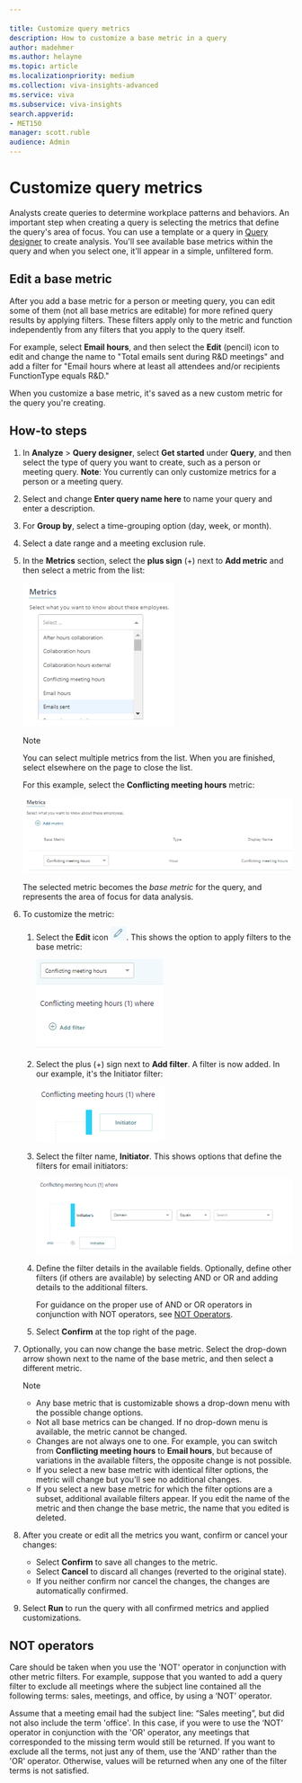 ```yaml
---

title: Customize query metrics 
description: How to customize a base metric in a query
author: madehmer
ms.author: helayne
ms.topic: article
ms.localizationpriority: medium 
ms.collection: viva-insights-advanced 
ms.service: viva 
ms.subservice: viva-insights 
search.appverid: 
- MET150 
manager: scott.ruble
audience: Admin
---
```


# Customize query metrics

Analysts create queries to determine workplace patterns and behaviors. An important step when creating a query is selecting the metrics that define the query's area of focus. You can use a template or a query in [Query designer](/viva/insights/tutorials/query-designer?toc=/viva/insights/use/toc.json&bc=/viva/insights/breadcrumb/toc.json) to create analysis. You'll see available base metrics within the query and when you select one, it'll appear in a simple, unfiltered form.

## Edit a base metric

After you add a base metric for a person or meeting query, you can edit some of them (not all base metrics are editable) for more refined query results by applying filters. These filters apply only to the metric and function independently from any filters that you apply to the query itself.

For example, select **Email hours**, and then select the **Edit** (pencil) icon to edit and change the name to "Total emails sent during R&D meetings" and add a filter for "Email hours where at least all attendees and/or recipients FunctionType equals R&D."

When you customize a base metric, it's saved as a new custom metric for the query you're creating.
## How-to steps

1. In **Analyze** > **Query designer**, select **Get started** under **Query**, and then select the type of query you want to create, such as a person or meeting query. **Note**: You currently can only customize metrics for a person or a meeting query.
2. Select and change **Enter query name here** to name your query and enter a description.
3. For **Group by**, select a time-grouping option (day, week, or month).
4. Select a date range and a meeting exclusion rule.
5. In the **Metrics** section, select the **plus sign** (+) next to **Add metric** and then select a metric from the list:

   ![add a metric.](../Images/WpA/Tutorials/custom-metric-01.png)

   >[!Note]
   >You can select multiple metrics from the list. When you are finished, select elsewhere on the page to close the list.

   For this example, select the **Conflicting meeting hours** metric:

   ![select the conflicting meeting hours metric.](../Images/WpA/Tutorials/custom-metric-02.png)

   The selected metric becomes the *base metric* for the query, and represents the area of focus for data analysis.

6. To customize the metric:

   1. Select the **Edit** icon ![edit icon.](../Images/WpA/Tutorials/edit-icon.png). This shows the option to apply filters to the base metric:

      ![customize a metric.](../Images/WpA/Tutorials/custom-metric-03.png)

   2. Select the plus (+) sign next to **Add filter**. A filter is now added. In our example, it's the Initiator filter:

      ![add a filter.](../Images/WpA/Tutorials/custom-metric-04.png)

   3. Select the filter name, **Initiator**. This shows options that define the filters for email initiators:

      ![define a filter.](../Images/WpA/Tutorials/custom-metric-05.png)

   4. Define the filter details in the available fields. Optionally, define other filters (if others are available) by selecting AND or OR and adding details to the additional filters.

      For guidance on the proper use of AND or OR operators in conjunction with NOT operators, see [NOT Operators](#not-operators).

   5. Select **Confirm** at the top right of the page.

7. Optionally, you can now change the base metric. Select the drop-down arrow shown next to the name of the base metric, and then select a different metric.

   >[!Note]
   >
   >* Any base metric that is customizable shows a drop-down menu with the possible change options.
   >* Not all base metrics can be changed. If no drop-down menu is available, the metric cannot be changed.
   >* Changes are not always one to one. For example, you can switch from **Conflicting meeting hours** to **Email hours**, but because of variations in the available filters, the opposite change is not possible.
   >* If you select a new base metric with identical filter options, the metric will change but you'll see no additional changes.
   >* If you select a new base metric for which the filter options are a subset, additional available filters appear. If you edit the name of the metric and then change the base metric, the name that you edited is deleted.

8. After you create or edit all the metrics you want, confirm or cancel your changes:

   * Select **Confirm** to save all changes to the metric.
   * Select **Cancel** to discard all changes (reverted to the original state).
   * If you neither confirm nor cancel the changes, the changes are automatically confirmed.

9. Select **Run** to run the query with all confirmed metrics and applied customizations.

## NOT operators

Care should be taken when you use the 'NOT' operator in conjunction with other metric filters. For example, suppose that you wanted to add a query filter to exclude all meetings where the subject line contained all the following terms: sales, meetings, and office, by using a ‘NOT’ operator.

Assume that a meeting email had the subject line: “Sales meeting”, but did not also include the term 'office'. In this case, if you were to use the ‘NOT’ operator in conjunction with the 'OR' operator, any meetings that corresponded to the missing term would still be returned. If you want to exclude all the terms, not just any of them, use the 'AND' rather than the 'OR' operator. Otherwise, values will be returned when any one of the filter terms is not satisfied.
